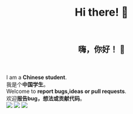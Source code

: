 <h1 align="center"> Hi there! 👋</h1><br>
<h2 align="center"> 嗨，你好！ 👋</h2><br>
<br>I am a <strong>Chinese student</strong>.<br>
我是个<strong>中国学生</strong>。<br>
Welcome to <strong>report bugs,ideas or pull requests</strong>.<br>
欢迎<strong>报告bug，想法或贡献代码</strong>。<br>
<img src="https://github-readme-stats.vercel.app/api?username=xclala&show_icons=true&count_private=true">
<img src="https://github-readme-stats.vercel.app/api/top-langs/?username=xclala&layout=compact&show_icons=true">
<a href="https://gitee.com/xclala"><img src="https://gitee.com/favicon.ico"></a>

